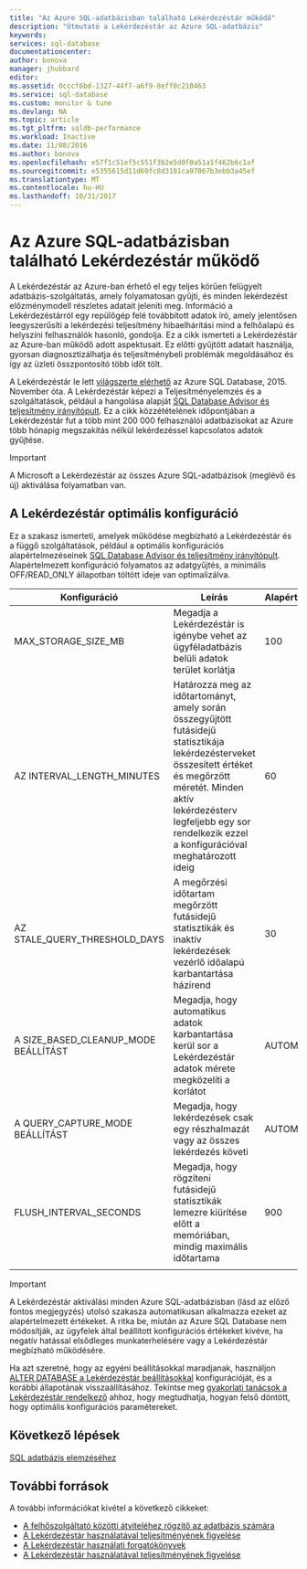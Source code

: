 ```yaml
---
title: "Az Azure SQL-adatbázisban található Lekérdezéstár működő"
description: "Útmutató a Lekérdezéstár az Azure SQL-adatbázis"
keywords: 
services: sql-database
documentationcenter: 
author: bonova
manager: jhubbard
editor: 
ms.assetid: 0cccf6bd-1327-44f7-a6f9-8eff0c210463
ms.service: sql-database
ms.custom: monitor & tune
ms.devlang: NA
ms.topic: article
ms.tgt_pltfrm: sqldb-performance
ms.workload: Inactive
ms.date: 11/08/2016
ms.author: bonova
ms.openlocfilehash: e57f1c51ef5c551f3b2e5d0f0a51a1f462b6c1af
ms.sourcegitcommit: e5355615d11d69fc8d3101ca97067b3ebb3a45ef
ms.translationtype: MT
ms.contentlocale: hu-HU
ms.lasthandoff: 10/31/2017
---
```

# <a name="operating-the-query-store-in-azure-sql-database"></a>Az Azure SQL-adatbázisban található Lekérdezéstár működő
A Lekérdezéstár az Azure-ban érhető el egy teljes körűen felügyelt adatbázis-szolgáltatás, amely folyamatosan gyűjti, és minden lekérdezést előzménymodell részletes adatait jeleníti meg. Információ a Lekérdezéstárról egy repülőgép felé továbbított adatok író, amely jelentősen leegyszerűsíti a lekérdezési teljesítmény hibaelhárítási mind a felhőalapú és helyszíni felhasználók hasonló, gondolja. Ez a cikk ismerteti a Lekérdezéstár az Azure-ban működő adott aspektusait. Ez előtti gyűjtött adatait használja, gyorsan diagnosztizálhatja és teljesítménybeli problémák megoldásához és így az üzleti összpontosító több időt tölt. 

A Lekérdezéstár le lett [világszerte elérhető](https://azure.microsoft.com/updates/general-availability-azure-sql-database-query-store/) az Azure SQL Database, 2015. November óta. A Lekérdezéstár képezi a Teljesítményelemzés és a szolgáltatások, például a hangolása alapját [SQL Database Advisor és teljesítmény irányítópult](https://azure.microsoft.com/updates/sqldatabaseadvisorga/). Ez a cikk közzétételének időpontjában a Lekérdezéstár fut a több mint 200 000 felhasználói adatbázisokat az Azure több hónapig megszakítás nélkül lekérdezéssel kapcsolatos adatok gyűjtése.

> [!IMPORTANT]
> A Microsoft a Lekérdezéstár az összes Azure SQL-adatbázisok (meglévő és új) aktiválása folyamatban van. 
> 
> 

## <a name="optimal-query-store-configuration"></a>A Lekérdezéstár optimális konfiguráció
Ez a szakasz ismerteti, amelyek működése megbízható a Lekérdezéstár és a függő szolgáltatások, például a optimális konfigurációs alapértelmezéseinek [SQL Database Advisor és teljesítmény irányítópult](https://azure.microsoft.com/updates/sqldatabaseadvisorga/). Alapértelmezett konfiguráció folyamatos az adatgyűjtés, a minimális OFF/READ_ONLY állapotban töltött ideje van optimalizálva.

| Konfiguráció | Leírás | Alapértelmezett | Megjegyzés |
| --- | --- | --- | --- |
| MAX_STORAGE_SIZE_MB |Megadja a Lekérdezéstár is igénybe vehet az ügyféladatbázis belüli adatok terület korlátja |100 |Az új adatbázisokat kényszerítése |
| AZ INTERVAL_LENGTH_MINUTES |Határozza meg az időtartományt, amely során összegyűjtött futásidejű statisztikája lekérdezésterveket összesített értéket és megőrzött méretét. Minden aktív lekérdezésterv legfeljebb egy sor rendelkezik ezzel a konfigurációval meghatározott ideig |60 |Az új adatbázisokat kényszerítése |
| AZ STALE_QUERY_THRESHOLD_DAYS |A megőrzési időtartam megőrzött futásidejű statisztikák és inaktív lekérdezések vezérlő időalapú karbantartása házirend |30 |Az új adatbázisokat és adatbázisokat az előző alapértelmezetten (367) érvényes |
| A SIZE_BASED_CLEANUP_MODE BEÁLLÍTÁST |Megadja, hogy automatikus adatok karbantartása kerül sor a Lekérdezéstár adatok mérete megközelíti a korlátot |AUTOMATIKUS |Az összes adatbázisra érvényes |
| A QUERY_CAPTURE_MODE BEÁLLÍTÁST |Megadja, hogy lekérdezések csak egy részhalmazát vagy az összes lekérdezés követi |AUTOMATIKUS |Az összes adatbázisra érvényes |
| FLUSH_INTERVAL_SECONDS |Megadja, hogy rögzíteni futásidejű statisztikák lemezre kiürítése előtt a memóriában, mindig maximális időtartama |900 |Az új adatbázisokat kényszerítése |
|  | | | |

> [!IMPORTANT]
> A Lekérdezéstár aktiválási minden Azure SQL-adatbázisban (lásd az előző fontos megjegyzés) utolsó szakasza automatikusan alkalmazza ezeket az alapértelmezett értékeket. A ritka be, miután az Azure SQL Database nem módosítják, az ügyfelek által beállított konfigurációs értékeket kivéve, ha negatív hatással elsődleges munkaterhelésére vagy a Lekérdezéstár megbízható működésére.
> 
> 

Ha azt szeretné, hogy az egyéni beállításokkal maradjanak, használjon [ALTER DATABASE a Lekérdezéstár beállításokkal](https://msdn.microsoft.com/library/bb522682.aspx) konfigurációját, és a korábbi állapotának visszaállításához. Tekintse meg [gyakorlati tanácsok a Lekérdezéstár rendelkező](https://msdn.microsoft.com/library/mt604821.aspx) ahhoz, hogy megtudhatja, hogyan felső döntött, hogy optimális konfigurációs paramétereket.

## <a name="next-steps"></a>Következő lépések
[SQL adatbázis elemzéséhez](sql-database-performance.md)

## <a name="additional-resources"></a>További források
A további információkat kivétel a következő cikkeket:

* [A felhőszolgáltató közötti átviteléhez rögzítő az adatbázis számára](https://azure.microsoft.com/blog/query-store-a-flight-data-recorder-for-your-database) 
* [A Lekérdezéstár használatával teljesítményének figyelése](https://msdn.microsoft.com/library/dn817826.aspx)
* [A Lekérdezéstár használati forgatókönyvek](https://msdn.microsoft.com/library/mt614796.aspx)
* [A Lekérdezéstár használatával teljesítményének figyelése](https://msdn.microsoft.com/library/dn817826.aspx) 

